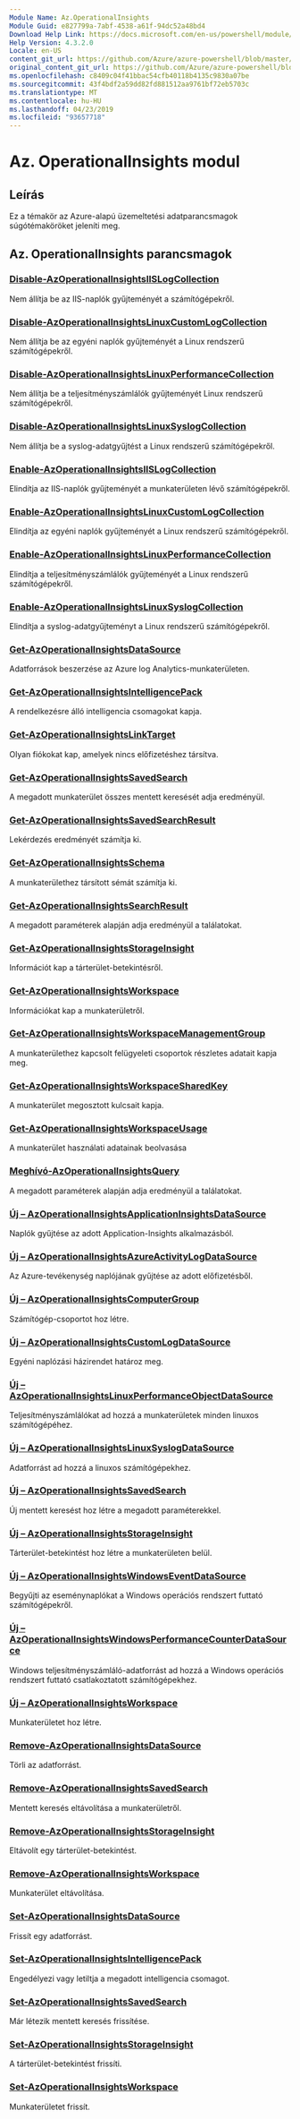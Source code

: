 ```yaml
---
Module Name: Az.OperationalInsights
Module Guid: e827799a-7abf-4538-a61f-94dc52a48bd4
Download Help Link: https://docs.microsoft.com/en-us/powershell/module/az.operationalinsights
Help Version: 4.3.2.0
Locale: en-US
content_git_url: https://github.com/Azure/azure-powershell/blob/master/src/OperationalInsights/OperationalInsights/help/Az.OperationalInsights.md
original_content_git_url: https://github.com/Azure/azure-powershell/blob/master/src/OperationalInsights/OperationalInsights/help/Az.OperationalInsights.md
ms.openlocfilehash: c8409c04f41bbac54cfb40118b4135c9830a07be
ms.sourcegitcommit: 43f4bdf2a59dd82fd881512aa9761bf72eb5703c
ms.translationtype: MT
ms.contentlocale: hu-HU
ms.lasthandoff: 04/23/2019
ms.locfileid: "93657718"
---
```

# Az. OperationalInsights modul
## Leírás
Ez a témakör az Azure-alapú üzemeltetési adatparancsmagok súgótémaköröket jeleníti meg.

## Az. OperationalInsights parancsmagok
### [Disable-AzOperationalInsightsIISLogCollection](Disable-AzOperationalInsightsIISLogCollection.md)
Nem állítja be az IIS-naplók gyűjteményét a számítógépekről.

### [Disable-AzOperationalInsightsLinuxCustomLogCollection](Disable-AzOperationalInsightsLinuxCustomLogCollection.md)
Nem állítja be az egyéni naplók gyűjteményét a Linux rendszerű számítógépekről.

### [Disable-AzOperationalInsightsLinuxPerformanceCollection](Disable-AzOperationalInsightsLinuxPerformanceCollection.md)
Nem állítja be a teljesítményszámlálók gyűjteményét Linux rendszerű számítógépekről.

### [Disable-AzOperationalInsightsLinuxSyslogCollection](Disable-AzOperationalInsightsLinuxSyslogCollection.md)
Nem állítja be a syslog-adatgyűjtést a Linux rendszerű számítógépekről.

### [Enable-AzOperationalInsightsIISLogCollection](Enable-AzOperationalInsightsIISLogCollection.md)
Elindítja az IIS-naplók gyűjteményét a munkaterületen lévő számítógépekről.

### [Enable-AzOperationalInsightsLinuxCustomLogCollection](Enable-AzOperationalInsightsLinuxCustomLogCollection.md)
Elindítja az egyéni naplók gyűjteményét a Linux rendszerű számítógépekről.

### [Enable-AzOperationalInsightsLinuxPerformanceCollection](Enable-AzOperationalInsightsLinuxPerformanceCollection.md)
Elindítja a teljesítményszámlálók gyűjteményét a Linux rendszerű számítógépekről.

### [Enable-AzOperationalInsightsLinuxSyslogCollection](Enable-AzOperationalInsightsLinuxSyslogCollection.md)
Elindítja a syslog-adatgyűjteményt a Linux rendszerű számítógépekről.

### [Get-AzOperationalInsightsDataSource](Get-AzOperationalInsightsDataSource.md)
Adatforrások beszerzése az Azure log Analytics-munkaterületen.

### [Get-AzOperationalInsightsIntelligencePack](Get-AzOperationalInsightsIntelligencePack.md)
A rendelkezésre álló intelligencia csomagokat kapja.

### [Get-AzOperationalInsightsLinkTarget](Get-AzOperationalInsightsLinkTarget.md)
Olyan fiókokat kap, amelyek nincs előfizetéshez társítva.

### [Get-AzOperationalInsightsSavedSearch](Get-AzOperationalInsightsSavedSearch.md)
A megadott munkaterület összes mentett keresését adja eredményül.

### [Get-AzOperationalInsightsSavedSearchResult](Get-AzOperationalInsightsSavedSearchResult.md)
Lekérdezés eredményét számítja ki.

### [Get-AzOperationalInsightsSchema](Get-AzOperationalInsightsSchema.md)
A munkaterülethez társított sémát számítja ki.

### [Get-AzOperationalInsightsSearchResult](Get-AzOperationalInsightsSearchResult.md)
A megadott paraméterek alapján adja eredményül a találatokat.

### [Get-AzOperationalInsightsStorageInsight](Get-AzOperationalInsightsStorageInsight.md)
Információt kap a tárterület-betekintésről.

### [Get-AzOperationalInsightsWorkspace](Get-AzOperationalInsightsWorkspace.md)
Információkat kap a munkaterületről.

### [Get-AzOperationalInsightsWorkspaceManagementGroup](Get-AzOperationalInsightsWorkspaceManagementGroup.md)
A munkaterülethez kapcsolt felügyeleti csoportok részletes adatait kapja meg.

### [Get-AzOperationalInsightsWorkspaceSharedKey](Get-AzOperationalInsightsWorkspaceSharedKey.md)
A munkaterület megosztott kulcsait kapja.

### [Get-AzOperationalInsightsWorkspaceUsage](Get-AzOperationalInsightsWorkspaceUsage.md)
A munkaterület használati adatainak beolvasása

### [Meghívó-AzOperationalInsightsQuery](Invoke-AzOperationalInsightsQuery.md)
A megadott paraméterek alapján adja eredményül a találatokat.

### [Új – AzOperationalInsightsApplicationInsightsDataSource](New-AzOperationalInsightsApplicationInsightsDataSource.md)
Naplók gyűjtése az adott Application-Insights alkalmazásból.

### [Új – AzOperationalInsightsAzureActivityLogDataSource](New-AzOperationalInsightsAzureActivityLogDataSource.md)
Az Azure-tevékenység naplójának gyűjtése az adott előfizetésből.

### [Új – AzOperationalInsightsComputerGroup](New-AzOperationalInsightsComputerGroup.md)
Számítógép-csoportot hoz létre.

### [Új – AzOperationalInsightsCustomLogDataSource](New-AzOperationalInsightsCustomLogDataSource.md)
Egyéni naplózási házirendet határoz meg.

### [Új – AzOperationalInsightsLinuxPerformanceObjectDataSource](New-AzOperationalInsightsLinuxPerformanceObjectDataSource.md)
Teljesítményszámlálókat ad hozzá a munkaterületek minden linuxos számítógépéhez.

### [Új – AzOperationalInsightsLinuxSyslogDataSource](New-AzOperationalInsightsLinuxSyslogDataSource.md)
Adatforrást ad hozzá a linuxos számítógépekhez.

### [Új – AzOperationalInsightsSavedSearch](New-AzOperationalInsightsSavedSearch.md)
Új mentett keresést hoz létre a megadott paraméterekkel.

### [Új – AzOperationalInsightsStorageInsight](New-AzOperationalInsightsStorageInsight.md)
Tárterület-betekintést hoz létre a munkaterületen belül.

### [Új – AzOperationalInsightsWindowsEventDataSource](New-AzOperationalInsightsWindowsEventDataSource.md)
Begyűjti az eseménynaplókat a Windows operációs rendszert futtató számítógépekről.

### [Új – AzOperationalInsightsWindowsPerformanceCounterDataSource](New-AzOperationalInsightsWindowsPerformanceCounterDataSource.md)
Windows teljesítményszámláló-adatforrást ad hozzá a Windows operációs rendszert futtató csatlakoztatott számítógépekhez.

### [Új – AzOperationalInsightsWorkspace](New-AzOperationalInsightsWorkspace.md)
Munkaterületet hoz létre.

### [Remove-AzOperationalInsightsDataSource](Remove-AzOperationalInsightsDataSource.md)
Törli az adatforrást.

### [Remove-AzOperationalInsightsSavedSearch](Remove-AzOperationalInsightsSavedSearch.md)
Mentett keresés eltávolítása a munkaterületről.

### [Remove-AzOperationalInsightsStorageInsight](Remove-AzOperationalInsightsStorageInsight.md)
Eltávolít egy tárterület-betekintést.

### [Remove-AzOperationalInsightsWorkspace](Remove-AzOperationalInsightsWorkspace.md)
Munkaterület eltávolítása.

### [Set-AzOperationalInsightsDataSource](Set-AzOperationalInsightsDataSource.md)
Frissít egy adatforrást.

### [Set-AzOperationalInsightsIntelligencePack](Set-AzOperationalInsightsIntelligencePack.md)
Engedélyezi vagy letiltja a megadott intelligencia csomagot.

### [Set-AzOperationalInsightsSavedSearch](Set-AzOperationalInsightsSavedSearch.md)
Már létezik mentett keresés frissítése.

### [Set-AzOperationalInsightsStorageInsight](Set-AzOperationalInsightsStorageInsight.md)
A tárterület-betekintést frissíti.

### [Set-AzOperationalInsightsWorkspace](Set-AzOperationalInsightsWorkspace.md)
Munkaterületet frissít.

